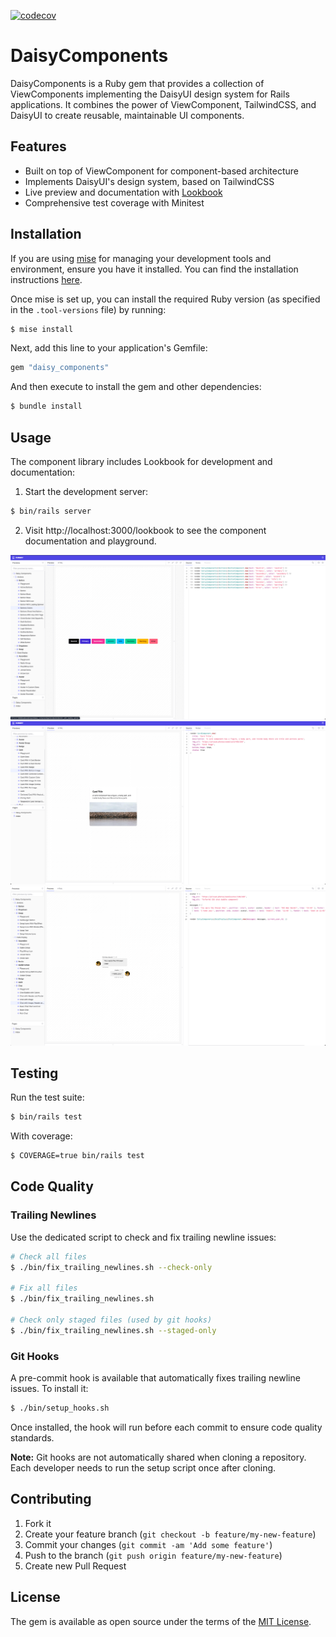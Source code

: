 [![codecov](https://codecov.io/github/Nittarab/daisy_components/graph/badge.svg?token=7ZOMOEG3U9)](https://codecov.io/github/Nittarab/daisy_components)

# DaisyComponents

DaisyComponents is a Ruby gem that provides a collection of ViewComponents implementing the DaisyUI design system for Rails applications. It combines the power of ViewComponent, TailwindCSS, and DaisyUI to create reusable, maintainable UI components.

## Features

- Built on top of ViewComponent for component-based architecture
- Implements DaisyUI's design system, based on TailwindCSS
- Live preview and documentation with [Lookbook](https://github.com/lookbook-hq/lookbook)
- Comprehensive test coverage with Minitest

## Installation

If you are using [mise](https://mise.jdx.dev/) for managing your development tools and environment, ensure you have it installed. You can find the installation instructions [here](https://mise.jdx.dev/getting-started.html).

Once mise is set up, you can install the required Ruby version (as specified in the `.tool-versions` file) by running:

```bash
$ mise install
```

Next, add this line to your application's Gemfile:

```ruby
gem "daisy_components"
```

And then execute to install the gem and other dependencies:
```bash
$ bundle install
```

## Usage
The component library includes Lookbook for development and documentation:

1. Start the development server:
```bash
$ bin/rails server
```

2. Visit http://localhost:3000/lookbook to see the component documentation and playground.

![alt text](<docs/assets/2025-01_screeshot_1.png>)
![alt text](<docs/assets/2025-01_screeshot_2.png>)
![alt text](<docs/assets/2025-01_screeshot_3.png>)

## Testing

Run the test suite:

```bash
$ bin/rails test
```

With coverage:
```bash
$ COVERAGE=true bin/rails test
```

## Code Quality

### Trailing Newlines

Use the dedicated script to check and fix trailing newline issues:

```bash
# Check all files
$ ./bin/fix_trailing_newlines.sh --check-only

# Fix all files
$ ./bin/fix_trailing_newlines.sh

# Check only staged files (used by git hooks)
$ ./bin/fix_trailing_newlines.sh --staged-only
```

### Git Hooks

A pre-commit hook is available that automatically fixes trailing newline issues. To install it:

```bash
$ ./bin/setup_hooks.sh
```

Once installed, the hook will run before each commit to ensure code quality standards.

**Note:** Git hooks are not automatically shared when cloning a repository. Each developer needs to run the setup script once after cloning.

## Contributing

1. Fork it
2. Create your feature branch (`git checkout -b feature/my-new-feature`)
3. Commit your changes (`git commit -am 'Add some feature'`)
4. Push to the branch (`git push origin feature/my-new-feature`)
5. Create new Pull Request

## License

The gem is available as open source under the terms of the [MIT License](https://opensource.org/licenses/MIT).

